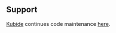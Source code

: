 ## Support

[Kubide](https://kubide.io/) continues code maintenance [here](https://gitlab.com/kubide-rocks/kubide-sass-architecture-and-styleguide).
